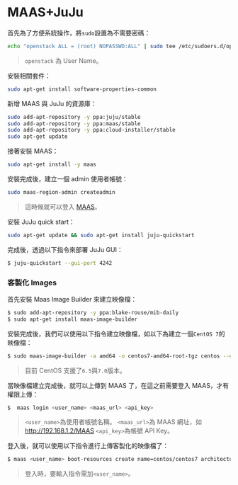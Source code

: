# MAAS+JuJu
首先為了方便系統操作，將```sudo```設置為不需要密碼：
```sh
echo "openstack ALL = (root) NOPASSWD:ALL" | sudo tee /etc/sudoers.d/openstack && sudo chmod 440 /etc/sudoers.d/openstack
```
> ```openstack``` 為 User Name。

安裝相關套件：
```sh
sudo apt-get install software-properties-common
```

新增 MAAS 與 JuJu 的資源庫：
```sh
sudo add-apt-repository -y ppa:juju/stable
sudo add-apt-repository -y ppa:maas/stable
sudo add-apt-repository -y ppa:cloud-installer/stable
sudo apt-get update
```
接著安裝 MAAS：
```sh
sudo apt-get install -y maas
```
安裝完成後，建立一個 admin 使用者帳號：
```sh
sudo maas-region-admin createadmin
```
> 這時候就可以登入 [MAAS](http://<maas.ip>/MAAS/)。

安裝 JuJu quick start：
```sh
sudo apt-get update && sudo apt-get install juju-quickstart
```
完成後，透過以下指令來部署 JuJu GUI：
```sh
$ juju-quickstart --gui-port 4242
```

### 客製化 Images
首先安裝 Maas Image Builder 來建立映像檔：
```sh
$ sudo add-apt-repository -y ppa:blake-rouse/mib-daily
$ sudo apt-get install maas-image-builder
```
安裝完成後，我們可以使用以下指令建立映像檔，如以下為建立一個```CentOS 7```的映像檔：
```sh
$ sudo maas-image-builder -a amd64 -o centos7-amd64-root-tgz centos --edition 7
```
> 目前 CentOS 支援了```6.5```與```7.0```版本。

當映像檔建立完成後，就可以上傳到 MAAS 了，在這之前需要登入 MAAS，才有權限上傳：
```sh
$  maas login <user_name> <maas_url> <api_key>
```
> ```<user_name>```為使用者帳號名稱。
> ```<maas_url>```為 MAAS 網址，如 http://192.168.1.2/MAAS
> ```<api_key>```為帳號 API Key。

登入後，就可以使用以下指令進行上傳客製化的映像檔了：
```sh
$ maas <user_name> boot-resources create name=centos/centos7 architecture=amd64/generic content@=./build-output/centos7-amd64-root-tgz
```
> 登入時，要輸入指令需加```<user_name>```。